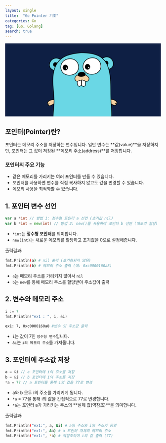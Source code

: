 ```yaml
---
layout: single
title:  "Go Pointer 기초"
categories: Go
tag: [Go, Golang]
search: true
---
```

![go-icon](/assets/images/Go-icon2.png)

## **포인터(Pointer)란?**
포인터는 메모리 주소를 저장하는 변수입니다. 일반 변수는 **값(value)**을 저장하지만, 포인터는 그 값이 저장된 **메모리 주소(address)**를 저장합니다.

### **포인터의 주요 기능**
- 같은 메모리를 가리키는 여러 포인터를 만들 수 있습니다.
- 포인터를 사용하면 변수를 직접 복사하지 않고도 값을 변경할 수 있습니다.
- 메모리 사용을 최적화할 수 있습니다.

## **1. 포인터 변수 선언**
```go
var a *int // 방법 1: 정수형 포인터 a 선언 (초기값 nil)
var b *int = new(int) // 방법 2: new()를 사용하여 포인터 b 선언 (메모리 할당)
``` 

- `*int`는 **정수형 포인터**를 의미합니다.
- `new(int)`는 새로운 메모리를 할당하고 초기값을 0으로 설정해줍니다. 

출력결과:
```bash
fmt.Println(a) # nil 출력 (초기화되지 않음)
fmt.Println(b) # 메모리 주소 출력 (예: 0xc0000160a8)
```
- `a`는 메모리 주소를 가리키지 않아서 `nil`
- `b`는 `new`를 통해 메모리 주소를 할당받아 주소값이 출력 

## **2. 변수와 메모리 주소**
```go
i := 7
fmt.Println("ex1 : ", i, &i)
```
```bash
ex1: 7, 0xc0000160a8 #변수 및 주소값 출력 
```

- `i`는 값이 7인 `정수형 변수`입니다.
- `&i`는 `i의 메모리 주소`를 가져옵니다.

## **3. 포인터에 주소값 저장**

```go
a = &i // a 포인터에 i의 주소를 저장
b = &i // b 포인터에 i의 주소를 저장
*a = 77 // a 포인터를 통해 i의 값을 77로 변경
```

- a와 b 모두 i의 주소를 가리키게 됩니다.
- `*a` = 77을 통해 i의 값을 간접적으로 77로 변경합니다.
- `*a`는 포인터 a가 가리키는 주소의 **실제 값(역참조)**을 의미합니다.

출력결과:
```bash
fmt.Println("ex1:", a, &i) # a의 주소와 i의 주소가 동일
fmt.Println("ex1:", &a) # a 포인터 자체의 메모리 주소
fmt.Println("ex1:", *a) # 역참조하여 i의 값 출력 (77)
```